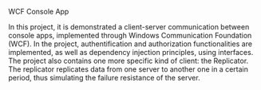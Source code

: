 WCF Console App

In this project, it is demonstrated a client-server communication between console apps, implemented through Windows Communication Foundation (WCF). In the project, authentification and authorization functionalities 
 are implemented, as well as dependency injection principles, using interfaces. The project also contains one more specific kind of client: the Replicator. The replicator replicates data from one server to another one in a certain period, thus simulating the failure resistance of the server.  
